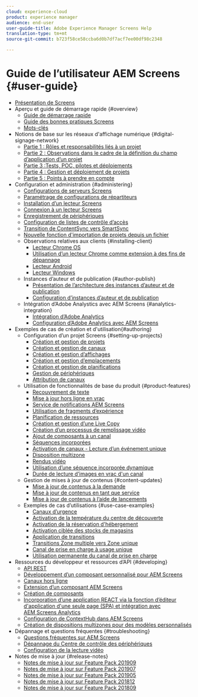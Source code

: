 ```yaml
---
cloud: experience-cloud
product: experience manager
audience: end-user
user-guide-title: Adobe Experience Manager Screens Help
translation-type: tm+mt
source-git-commit: b723f58ce58ccba6d0b7df7acf7ee00df98c2348

---
```



# Guide de l’utilisateur AEM Screens {#user-guide}

+ [Présentation de Screens](aem-screens-introduction.md)
+ Aperçu et guide de démarrage rapide {#overview}
   + [Guide de démarrage rapide](kickstart-for-aem-screens.md)
   + [Guide des bonnes pratiques Screens](https://docs.adobe.com/content/help/en/experience-manager-screens/using/about-guide.html)
   + [Mots-clés](screens-glossary.md)
+ Notions de base sur les réseaux d&#39;affichage numérique {#digital-signage-network}
   + [Partie 1 : Rôles et responsabilités liés à un projet](project-roles-responsibilities.md)
   + [Partie 2 : Observations dans le cadre de la définition du champ d’application d’un projet](project-considerations.md)
   + [Partie 3 :Tests, POC, pilotes et déploiements](testing-pocs-pilots-rollouts.md)
   + [Partie 4 : Gestion et déploiement de projets](project-management-and-deployment.md)
   + [Partie 5 : Points à prendre en compte](support-considerations.md)
+ Configuration et administration {#administering}
   + [Configurations de serveurs Screens](configuring-screens-introduction.md)
   + [Paramétrage de configurations de répartiteurs](dispatcher-configurations-aem-screens.md)
   + [Installation d’un lecteur Screens](installing-screens-player.md)
   + [Connexion à un lecteur Screens](working-with-screens-player.md)
   + [Enregistrement de périphériques](device-registration.md)
   + [Configuration de listes de contrôle d’accès](setting-up-acls.md)
   + [Transition de ContentSync vers SmartSync](smartsync.md)
   + [Nouvelle fonction d&#39;importation de projets depuis un fichier](project-importer.md)
   + Observations relatives aux clients {#installing-client}
      + [Lecteur Chrome OS](implementing-chrome-os-player.md)
      + [Utilisation d’un lecteur Chrome comme extension à des fins de dépannage](using-chrome-player-as-an-extension.md)
      + [Lecteur Android](implementing-android-player.md)
      + [Lecteur Windows](implementing-windows-player.md)
   + Instances d’auteur et de publication {#author-publish}
      + [Présentation de l’architecture des instances d’auteur et de publication](author-publish-architecture-overview.md)
      + [Configuration d’instances d’auteur et de publication](author-and-publish.md)
   + Intégration d’Adobe Analystics avec AEM Screens {#analytics-integration}
      + [Intégration d’Adobe Analytics](adobe-analytics-integration-aem-screens.md)
      + [Configuration d’Adobe Analytics avec AEM Screens](configuring-adobe-analytics-aem-screens.md)
+ Exemples de cas de création et d&#39;utilisation{#authoring}
   + Configuration d’un projet Screens {#setting-up-projects}
      + [Création et gestion de projets](creating-a-screens-project.md)
      + [Création et gestion de canaux](managing-channels.md)
      + [Création et gestion d’affichages](managing-displays.md)
      + [Création et gestion d’emplacements](managing-locations.md)
      + [Création et gestion de planifications](managing-schedules.md)
      + [Gestion de périphériques](managing-devices.md)
      + [Attribution de canaux](channel-assignment.md)
   + Utilisation de fonctionnalités de base du produit {#product-features}
      + [Recouvrement de texte](text-overlay.md)
      + [Mise à jour hors ligne en vrac](bulk-offline-update.md)
      + [Service de notifications AEM Screens](screens-notifications-service.md)
      + [Utilisation de fragments d’expérience](experience-fragments-in-screens.md)
      + [Planification de ressources](asset-level-scheduling.md)
      + [Création et gestion d’une Live Copy](managing-livecopy.md)
      + [Création d’un processus de remplissage vidéo](creating-a-video-padding-workflow.md)
      + [Ajout de composants à un canal](adding-components-to-a-channel.md)
      + [Séquences incorporées](embedded-sequences.md)
      + [Activation de canaux - Lecture d’un événement unique](channel-level-activation.md)
      + [Disposition multizone](multi-zone-layout-aem-screens.md)
      + [Rendus vidéo](generating-renditions.md)
      + [Utilisation d’une séquence incorporée dynamique](dynamic-embedded-sequences.md)
      + [Durée de lecture d’images en vrac d&#39;un canal](channel-level-image-playback.md)
   + Gestion de mises à jour de contenus {#content-updates}
      + [Mise à jour de contenus à la demande](on-demand-content.md)
      + [Mise à jour de contenus en tant que service](content-update-as-a-service.md)
      + [Mise à jour de contenus à l’aide de lancements](launches.md)
   + Exemples de cas d’utilisations {#use-case-examples}
      + [Canaux d’urgence](emergency-channel.md)
      + [Activation de la température du centre de découverte](local-temperature-activation.md)
      + [Activation de la réservation d&#39;hébergement](hospitality-reservation-activation.md)
      + [Activation ciblée des stocks de magasins](retail-inventory-activation.md)
      + [Application de transitions](applying-transitions.md)
      + [Transitions Zone multiple vers Zone unique](multizone-to-singlezone.md)
      + [Canal de prise en charge à usage unique](single-use-takeover-channel.md)
      + [Utilisation permanente du canal de prise en charge](perpetual-takeover-channel.md)
+ Ressources du développeur et ressources d’API {#developing}
   + [API REST](rest-api.md)
   + [Développement d’un composant personnalisé pour AEM Screens](developing-custom-component-tutorial-develop.md)
   + [Canaux hors ligne](offline-channels.md)
   + [Extension d’un composant AEM Screens](extending-component-tutorial-develop.md)
   + [Création de composants](creating-components.md)
   + [Incorporation d’une application REACT via la fonction d’éditeur d&#39;application d&#39;une seule page (SPA) et intégration avec AEM Screens Analytics](embedding-react-app.md)
   + [Configuration de ContextHub dans AEM Screens](configuring-context-hub.md)
   + [Création de dispositions multizones pour des modèles personnalisés ](creating-custom-templates-multizone-layouts.md)
+ Dépannage et questions fréquentes {#troubleshooting}
   + [Questions fréquentes sur AEM Screens](aem-screens-faqs.md)
   + [Dépannage du Centre de contrôle des périphériques](monitoring-screens.md)
   + [Configuration de la lecture vidéo](troubleshoot-videos.md)
+ Notes de mise à jour {#release-notes}
   + [Notes de mise à jour sur Feature Pack 201909](release-notes-fp-201909.md)
   + [Notes de mise à jour sur Feature Pack 201907](release-notes-fp-201907.md)
   + [Notes de mise à jour sur Feature Pack 201905](screens-release-notes-fp-201905.md)
   + [Notes de mise à jour sur Feature Pack 201812](release-notes-fp-201812.md)
   + [Notes de mise à jour sur Feature Pack 201809](screens-release-notes.md)